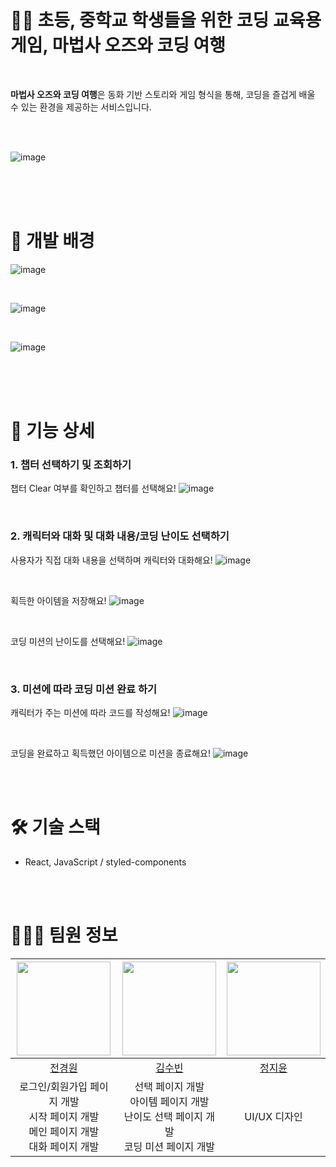 # 🧑‍💻 초등, 중학교 학생들을 위한 코딩 교육용 게임, 마법사 오즈와 코딩 여행

<br/>

**마법사 오즈와 코딩 여행**은 동화 기반 스토리와 게임 형식을 통해, 코딩을 즐겁게 배울 수 있는 환경을 제공하는 서비스입니다.

<br/>
<br/>

![image](https://github.com/user-attachments/assets/4ed69c97-7fd3-439a-8355-1abd7c074657)

<br/>
<br/>
<br/>

# 📖 개발 배경

![image](https://github.com/user-attachments/assets/c7033132-57ac-43c3-add3-599b8061e735)

<br/>

![image](https://github.com/user-attachments/assets/20d8e9f5-7e40-4525-ab6f-debc780732df)

<br/>

![image](https://github.com/user-attachments/assets/e458f43f-4f84-4c9c-901d-f8bcfdf09fb7)

<br/>
<br/>
<br/>

# 📱 기능 상세
### 1. 챕터 선택하기 및 조회하기
챕터 Clear 여부를 확인하고 챕터를 선택해요!
![image](https://github.com/user-attachments/assets/51d5aa09-12e1-4ed5-aa40-d35ad76904f1)

<br/>

### 2. 캐릭터와 대화 및 대화 내용/코딩 난이도 선택하기
사용자가 직접 대화 내용을 선택하며 캐릭터와 대화해요!
![image](https://github.com/user-attachments/assets/5b05121d-733d-4511-ae99-f0a8ac3e1a7f)

<br/>

획득한 아이템을 저장해요!
![image](https://github.com/user-attachments/assets/da0ae1d5-e188-494a-b798-33863cdfbecc)

<br/>

코딩 미션의 난이도를 선택해요!
![image](https://github.com/user-attachments/assets/452a9282-468c-4ee3-ac40-756e063bf152)

<br/>

### 3. 미션에 따라 코딩 미션 완료 하기
캐릭터가 주는 미션에 따라 코드를 작성해요!
![image](https://github.com/user-attachments/assets/096c4848-2489-4780-8614-7b695449342e)

<br/>

코딩을 완료하고 획득했던 아이템으로 미션을 종료해요!
![image](https://github.com/user-attachments/assets/845b2f53-1343-4da1-9ba1-6ff9d750b55a)

<br/>
<br/>

# 🛠️ 기술 스택

- React, JavaScript / styled-components

<br/>
<br/>

# 🧑🏻‍💻 팀원 정보

|                      <img src="https://avatars.githubusercontent.com/u/96944509?v=4" width=150px>                       |      <img src="https://avatars.githubusercontent.com/u/126058381?v=4" width=150px>      |      <img src="https://avatars.githubusercontent.com/u/109013108?v=4" width=150px>      |   
| :---------------------------------------------------------------------------------------------------------------------: | :------------------------------------------------------------------------------------: | :----------------------------------------------------------------------------------------: |
|                                        [전경원](https://github.com/jeonkyungwon)                                        |                          [김수빈](https://github.com/rla124)                           |                          [정지윤](https://github.com/just-stopyoon)                            |
| 로그인/회원가입 페이지 개발<br/>시작 페이지 개발<br/>메인 페이지 개발<br/>대화 페이지 개발 | 선택 페이지 개발<br/>아이템 페이지 개발<br/>난이도 선택 페이지 개발<br/>코딩 미션 페이지 개발 | UI/UX 디자인 | 

<br/>
